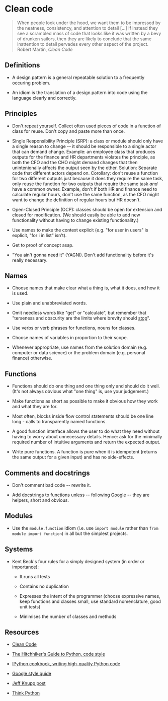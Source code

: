 # Clean code



> When people look under the hood, we want them to be impressed by the neatness,
> consistency, and attention to detail [...] If instead they see a scrambled
> mass of code that looks like it was written by a bevy of drunken sailors, then
> they are likely to conclude that the same inattention to detail pervades every
> other aspect of the project. Robert Martin, *Clean Code*


## Definitions

- A design pattern is a general repeatable solution to a frequently occuring
  problem.

- An idiom is the translation of a design pattern into code using the language
  clearly and correctly.


## Principles

- Don't repeat yourself. Collect often used pieces of code in a function of
  class for reuse. Don't copy and paste more than once.

- Single Responsibility Principle (SRP): a class or module should only have a
  single reason to change -- it should be responsible to a single actor that can
  demand change. Example: an employee class that produces outputs for the
  finance and HR departments violates the principle, as both the CFO and the CHO
  might demand changes that then unintenionally affects the output seen by the
  other. Solution: Separate code that different actors depend on. Corollary:
  don't reuse a function for two different outputs just because it does they
  require the same task, only reuse the function for two outputs that require
  the same task *and* have a common owner. Example, don't if both HR and finance
  need to calculate regular hours, don't use the same function, as the CFO might
  want to change the definition of regular hours but HR doesn't.

- Open-Closed Principle (OCP): classes should be open for extension and closed
  for modification. (We should easily be able to add new functionality without
  having to change existing functionality.)

- Use names to make the context explicit (e.g. "for user in users" is explicit,
  "for i in list" isn't).

- Get to proof of concept asap.

- "You ain't gonna need it" (YAGNI). Don't add functionality before it's really
  necessary.


## Names

- Choose names that make clear what a thing is, what it does, and how it is used.

- Use plain and unabbreviated words.

- Omit needless words like "get" or "calculate", but remember that "terseness
  and obscurity are the limits where brevity should
  [stop](https://docs.python-guide.org/writing/structure/)". 

- Use verbs or verb phrases for functions, nouns for classes.

- Choose names of variables in proportion to their scope.

- Whenever appropriate, use names from the solution domain (e.g. computer or
  data science) or the problem domain (e.g. personal finance) otherwise.


## Functions

- Functions should do one thing and one thing only and should do it well. (It's
  not always obvious what "one thing" is, use your judgement.)

- Make functions as short as possible to make it obvious how they work and what
  they are for.

- Most often, blocks inside flow control statements should be one line long -
  calls to transparently named functions.

- A good function interface allows the user to do what they need without having
  to worry about unnecessary details. Hence: ask for the minimally required
  number of intuitive arguments and return the expected output.

- Write pure functions. A function is pure when it is idempotent (returns the
  same output for a given input) and has no side-effects.


## Comments and docstrings

- Don't comment bad code -- rewrite it.

- Add docstrings to functions unless -- following
  [Google](https://google.github.io/styleguide/pyguide.html#383-functions-and-methods)
  -- they are helpers, short and obvious.


## Modules

- Use the `module.function` idiom (i.e. use `import module` rather than `from
  module import function`) in all but the simplest projects.


## Systems

- Kent Beck's four rules for a simply designed system (in order or importance):

    - It runs all tests

    - Contains no duplication

    - Expresses the intent of the programmer (choose expressive names, keep
      functions and classes small, use standard nomenclature, good unit tests)

    - Minimises the number of classes and methods


## Resources

- [Clean Code](https://www.oreilly.com/library/view/clean-code-a/9780136083238/)

- [The Hitchhiker's Guide to Python, code
  style](https://docs.python-guide.org/writing/style/#code-style)

- [IPython cookbook, writing high-quality Python
  code](https://github.com/ipython-books/cookbook-2nd/blob/master/chapter02_best_practices/07_high_quality.md)

- [Google style guide](https://google.github.io/styleguide/pyguide.html)

- [Jeff Knupp
  post](https://jeffknupp.com/blog/2018/10/11/write-better-python-functions/)

- [Think Python](https://greenteapress.com/wp/think-python-2e/)

